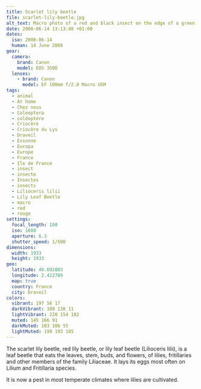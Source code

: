 ```yaml
---
title: Scarlet lily beetle
file: scarlet-lily-beetle.jpg
alt_text: Macro photo of a red and black insect on the edge of a green leaf
date: 2008-06-14 13:13:48 +01:00
dates:
  iso: 2008-06-14
  human: 14 June 2008
gear:
  camera:
    brand: Canon
    model: EOS 350D
  lenses:
    - brand: Canon
      model: EF 100mm f/2.8 Macro USM
tags:
  - animal
  - At home
  - Chez nous
  - Coleoptera
  - coléoptère
  - Criocère
  - Criocère du Lys
  - Draveil
  - Essonne
  - Europa
  - Europe
  - France
  - Ile de France
  - insect
  - insecte
  - Insectes
  - insects
  - Lilioceris lilii
  - Lily Leaf Beetle
  - macro
  - red
  - rouge
settings:
  focal_length: 100
  iso: 1600
  aperture: 6.3
  shutter_speed: 1/500
dimensions:
  width: 1933
  height: 1933
geo:
  latitude: 48.692803
  longitude: 2.422789
  map: true
  country: France
  city: Draveil
colors:
  vibrant: 197 56 17
  darkVibrant: 108 138 11
  lightVibrant: 220 154 182
  muted: 145 166 91
  darkMuted: 103 106 55
  lightMuted: 199 193 185
---
```


The scarlet lily beetle, red lily beetle, or lily leaf beetle (Lilioceris lilii), is a leaf beetle that eats the leaves, stem, buds, and flowers, of lilies, fritillaries and other members of the family Liliaceae. It lays its eggs most often on Lilium and Fritillaria species.

It is now a pest in most temperate climates where lilies are cultivated.
